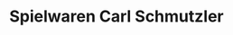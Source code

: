 ---
title: "Spielwaren Carl Schmutzler"
url: /neuruppin/spielwaren-carl-schmutzler/
shop: Spielzeug
---